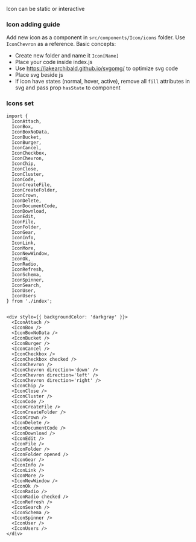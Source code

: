 Icon can be static or interactive

### Icon adding guide

Add new icon as a component in `src/components/Icon/icons` folder.
Use `IconChevron` as a reference. Basic concepts:

* Create new folder and name it `Icon[Name]`
* Place your code inside index.js
* Use https://jakearchibald.github.io/svgomg/ to optimize svg code
* Place svg beside js
* If icon have states (normal, hover, active), remove all `fill` attributes in svg and pass prop `hasState` to component

### Icons set

```
import {
  IconAttach,
  IconBox,
  IconBoxNoData,
  IconBucket,
  IconBurger,
  IconCancel,
  IconCheckbox,
  IconChevron,
  IconChip,
  IconClose,
  IconCluster,
  IconCode,
  IconCreateFile,
  IconCreateFolder,
  IconCrown,
  IconDelete,
  IconDocumentCode,
  IconDownload,
  IconEdit,
  IconFile,
  IconFolder,
  IconGear,
  IconInfo,
  IconLink,
  IconMore,
  IconNewWindow,
  IconOk,
  IconRadio,
  IconRefresh,
  IconSchema,
  IconSpinner,
  IconSearch,
  IconUser,
  IconUsers
} from './index';


<div style={{ backgroundColor: 'darkgray' }}>
  <IconAttach />
  <IconBox />
  <IconBoxNoData />
  <IconBucket />
  <IconBurger />
  <IconCancel />
  <IconCheckbox />
  <IconCheckbox checked />
  <IconChevron />
  <IconChevron direction='down' />
  <IconChevron direction='left' />
  <IconChevron direction='right' />
  <IconChip />
  <IconClose />
  <IconCluster />
  <IconCode />
  <IconCreateFile />
  <IconCreateFolder />
  <IconCrown />
  <IconDelete />
  <IconDocumentCode />
  <IconDownload />
  <IconEdit />
  <IconFile />
  <IconFolder />
  <IconFolder opened />
  <IconGear />
  <IconInfo />
  <IconLink />
  <IconMore />
  <IconNewWindow />
  <IconOk />
  <IconRadio />
  <IconRadio checked />
  <IconRefresh />
  <IconSearch />
  <IconSchema />
  <IconSpinner />
  <IconUser />
  <IconUsers />
</div>
```
